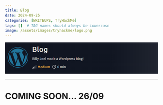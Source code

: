 ```yaml
---
title: Blog
date: 2024-09-25
categories: [WRITEUPS, TryHackMe]
tags: []  # TAG names should always be lowercase
image: /assets/images/tryhackme/logo.png
---
```


![picture](/assets/images/tryhackme/blog1.png)

---

# COMING SOON... 26/09

